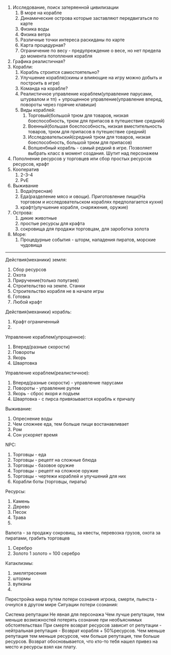 1. Исследование, поиск затеряенной цивилизации
   1. В море на корабле
   2. Динамические острова которые заставляют передвигаться по карте
   4. Физика воды
   5. Физика ветра
   6. Различные точки интереса раскиданы по карте
   7. Карта процедурная?
   8. Ограничение по весу - предупреждение о весе, но нет предела до момента потопления корабля
2. Графика реалистичная?
3. Корабли:
   1. Корабль строится самостоятельно?
   2. Улучшение корабля(скины и влияющие на игру можно добыть и построить в игре)
   3. Команда на корабле?
   4. Реалистичное управление кораблем(управление парусами, штурвалом и тп) + упрощенное управление(управление вперед, повороты через горячие клавиши)
   5. Виды кораблей:
      1. Торговый(большой трюм для товаров, низкая боеспособность, трюм для припасов в путешествие средний)
      2. Военный(большая боеспособность, низкая вместительность товаров, трюм для припасов в путешествие средний)
      3. Исследовательский(средний трюм для товаров, низкая боеспособность, большой трюм для припасов)
      4. Волшенбный корабль - самый редкий в игре. Позволяет выбрать класс в момент создания. Шутит над персонажем
4. Пополнение ресурсов у торговцев или сбор простых ресурсов ресурсов, крафт
5. Кооператив
   1. 2-3-4
   2. PvE
6. Выживание
   1. Вода(пресная)
   2. Еда(разделение мясо и овощи). Приготовление пищи(На торговом и исследовательском кораблях предполагается кухня)
   3. крафт(улучшение корабля, снаряжения, оружие)
7. Острова:
   1. дикие животные
   2. простые ресурсы для крафта
   3. сокровища для продажи торговцам, для зароботка золота
8. Море:
   1. Процедурные события - шторм, нападения пиратов, морские чудовища

________

Действия(механики) земля:
1. Сбор ресурсов
2. Охота
3. Приручение(только попугаев)
4. Строительство на земле. Станки
5. Строительство корабля не в начале игры
6. Готовка
7. Любой крафт

Действия(механики) корабль:
1. Крафт ограниченный
2. 

Управление кораблем(упрощенное):
1. Вперед(разные скорости)
2. Повороты
3. Якорь
4. Швартовка

Управление кораблем(реалистичное):
1. Вперед(разные скорости) - управление парусами
2. Повороты - управление рулем
3. Якорь - сброс якоря и подъем
4. Швартовка - с пирса привязывается корабль к причалу

Выживание:
1. Опреснение воды
2. Чем сложнее еда, тем больше пищи востанавливает
3. Ром
4. Сон ускоряет время

NPC:
1. Торговцы - еда
2. Торговцы - рецепт на сложные блюда
3. Торговцы - базовое оружие
4. Торговцы - рецепт на сложное оружие
5. Торговцы - чертежи кораблей и улучшений для них
6. Корабли боты (торговцы, пираты)

Ресурсы:
1. Камень
2. Дерево
3. Песок
4. Трава
5. 

Валюта - за продажу сокровищ, за квесты, перевозка грузов, охота за пиратами, грабить торговцев
1. Серебро
2. Золото 1 золото = 100 серебро

Катаклизмы:
1. змелятресения
2. штормы
3. вулканы
4. 

Перестройка мира путем потери сознания игрока, смерти, пьянста - очнулся в другом мире
Ситуации потери сознания:

Система репутации
Не явная для персонажа
Чем лучше репутации, тем меньше возможностей потерять сознание при необъяснимых обстоятельствах
При смерте возврат ресурсов зависит от репутации - нейтральная репутация - Возврат корабля + 50%ресурсов. Чем меньше репутация тем меньше ресурсов, чем больше репутация, тем больше ресурсов. Возврат обосновывается, что кто-то тебя нашел привез на место и ресурсы взял как плату.

